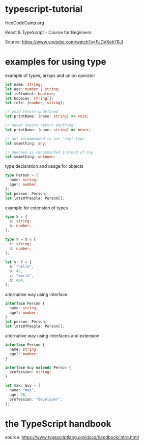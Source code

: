 # typescript-tutorial

freeCodeCamp.org

React & TypeScript - Course for Beginners

Source: https://www.youtube.com/watch?v=FJDVKeh7RJI

# examples for using type

example of types, arrays and union operator

```typescript
let name: string;
let age: number | string;
let isStudent: boolean;
let hobbies: string[];
let role: [number, string];

// void return undefined
let printName: (name: string) => void;

// never doesnt return anything
let printName: (name: string) => never;

// not recommended to use "any" type
let something: any;

// unknown is recommanded instead of any
let something: unknown;
```

type declaration and usage for objects

```typescript
type Person = {
  name: string;
  age?: number;
};
let person: Person;
let lotsOfPeople: Person[];
```

example for extension of types

```typescript
type X = {
  a: string;
  b: number;
};

type Y = X & {
  c: string;
  d: number;
};

let y: Y = {
  a: "hello",
  b: 42,
  c: "world",
  d: 404,
};
```

alternative way using interface

```typescript
interface Person {
  name: string;
  age?: number;
}
let person: Person;
let lotsOfPeople: Person[];
```

alternative way using interfaces and extension

```typescript
interface Person {
  name: string;
  age?: number;
}

interface Guy extends Person {
  profession: string;
}

let max: Guy = {
  name: "max",
  age: 28,
  profession: "developer",
};
```

# the TypeScript handbook

source: https://www.typescriptlang.org/docs/handbook/intro.html
